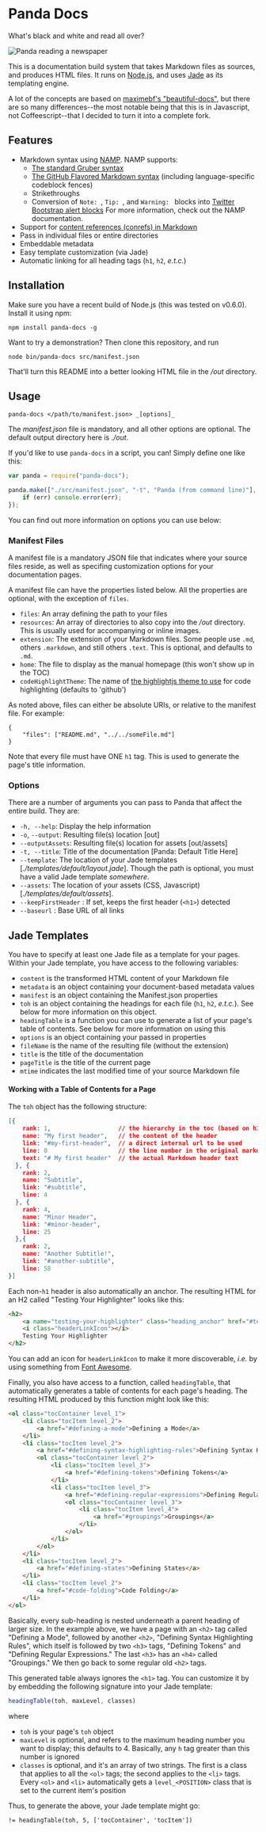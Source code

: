 # Panda Docs

What's black and white and read all over?

![Panda reading a newspaper](http://www.galaxyclock.com/panda_reading.jpg)

This is a documentation build system that takes Markdown files as sources, and produces HTML files. It runs on [Node.js](http://nodejs.org/), and uses [Jade](http://jade-lang.com/) as its templating engine.

A lot of the concepts are based on [maximebf's "beautiful-docs"](https://github.com/maximebf/beautiful-docs), but there are so many differences--the most notable being that this is in Javascript, not Coffeescript--that I decided to turn it into a complete fork.


## Features

 - Markdown syntax using [NAMP](https://github.com/gjtorikian/namp). NAMP supports:
 	* [The standard Gruber syntax](http://daringfireball.net/projects/markdown/)
	* [The GitHub Flavored Markdown syntax](http://github.github.com/github-flavored-markdown/) (including language-specific codeblock fences)
	* Strikethroughs
	* Conversion of `Note: `, `Tip: `, and `Warning: ` blocks into [Twitter Bootstrap alert blocks](http://twitter.github.com/bootstrap/components.html#alerts)
	For more information, check out the NAMP documentation.
 - Support for [content references (conrefs) in Markdown](https://github.com/gjtorikian/markdown_conrefs)
 - Pass in individual files or entire directories
 - Embeddable metadata
 - Easy template customization (via Jade)
 - Automatic linking for all heading tags (`h1`, `h2`, _e.t.c._)

## Installation

Make sure you have a recent build of Node.js (this was tested on v0.6.0). Install it using npm:

    npm install panda-docs -g

Want to try a demonstration? Then clone this repository, and run

	node bin/panda-docs src/manifest.json 

That'll turn this README into a better looking HTML file in the _/out_ directory.

## Usage

    panda-docs </path/to/manifest.json> _[options]_ 

The _manifest.json_ file is mandatory, and all other options are optional. The default output directory here is _./out_.

If you'd like to use `panda-docs` in a script, you can! Simply define one like this:

```javascript
var panda = require("panda-docs");

panda.make(["./src/manifest.json", "-t", "Panda (from command line)"], function(err) {
    if (err) console.error(err);
});
```

You can find out more information on options you can use below:

### Manifest Files

A manifest file is a mandatory JSON file that indicates where your source files reside, as well as specifing customization options for your documentation pages.
 
A manifest file can have the properties listed below. All the properties are optional, with the exception of `files`.

 - `files`: An array defining the path to your files
 - `resources`: An array of directories to also copy into the _/out_ directory. This is usually used for accompanying or inline images.
 - `extension`: The extension of your Markdown files. Some people use `.md`, others `.markdown`, and still others `.text`. This is optional, and defaults to `.md`.
 - `home`: The file to display as the manual homepage (this won't show up in the TOC)
 - `codeHighlightTheme`: The name of [the highlightjs theme to use](http://softwaremaniacs.org/soft/highlight/en/) for code highlighting (defaults to 'github')

As noted above, files can either be absolute URIs, or relative to the manifest file. For example: 

    {
        "files": ["README.md", "../../someFile.md"]
    }

Note that every file must have ONE `h1` tag. This is used to generate the page's title information.

### Options

There are a number of arguments you can pass to Panda that affect the entire build. They are:

 - `-h, --help`: Display the help information
 - `-o`, `--output`: Resulting file(s) location [out]
 - `--outputAssets`: Resulting file(s) location for assets [out/assets]
 - `-t, --title`: Title of the documentation [Panda: Default Title Here]
 - `--template`: The location of your Jade templates [_./templates/default/layout.jade_]. Though the path is optional, you must have a valid Jade template _somewhere_.
 - `--assets`: The location of your assets (CSS, Javascript) [_./templates/default/assets_].
 - `--keepFirstHeader` : If set, keeps the first header (`<h1>`) detected
 - `--baseurl` : Base URL of all links

## Jade Templates

You have to specify at least one Jade file as a template for your pages. Within your Jade template, you have access to the following variables:

* `content` is the transformed HTML content of your Markdown file
* `metadata` is an object containing your document-based metadata values
* `manifest` is an object containing the Manifest.json properties
* `toh` is an object containing the headings for each file (`h1`, `h2`, _e.t.c._). See below for more information on this object.
* `headingTable` is a function you can use to generate a list of your page's table of contents. See below for more information on using this
* `options` is an object containing your passed in properties
* `fileName` is the name of the resulting file (without the extension)
* `title` is the title of the documentation
* `pageTitle` is the title of the current page
* `mtime` indicates the last modified time of your source Markdown file


#### Working with a Table of Contents for a Page

The `toh` object has the following structure:

```json
[{
    rank: 1,                   // the hierarchy in the toc (based on h1, h2, ..., h6)
    name: "My first header",   // the content of the header
    link: "#my-first-header",  // a direct internal url to be used
    line: 0                    // the line number in the original markdown file
    text: "# My first header"  // the actual Markdown header text
  }, {
    rank: 2,
    name: "Subtitle",
    link: "#subtitle",
    line: 4
  }, {
    rank: 4,
    name: "Minor Header",
    link: "#minor-header",
    line: 25
  },{
    rank: 2,
    name: "Another Subtitle!",
    link: "#another-subtitle",
    line: 58
}]
```

Each non-`h1` header is also automatically an anchor. The resulting HTML for an H2 called "Testing Your Highlighter" looks like this:

```html
<h2>
    <a name="testing-your-highlighter" class="heading_anchor" href="#testing-your-highlighter"></a>
    <i class="headerLinkIcon"></i>
    Testing Your Highlighter
</h2>
```

You can add an icon for `headerLinkIcon` to make it more discoverable, _i.e._ by using something from [Font Awesome](http://fortawesome.github.com/Font-Awesome/).

Finally, you also have access to a function, called `headingTable`, that automatically generates a table of contents for each page's heading. The resulting HTML produced by this function might look like this:

```html
<ol class="tocContainer level_1">
    <li class="tocItem level_2">
        <a href="#defining-a-mode">Defining a Mode</a>
    </li>
    <li class="tocItem level_2">
        <a href="#defining-syntax-highlighting-rules">Defining Syntax Highlighting Rules</a>
        <ol class="tocContainer level_2">
            <li class="tocItem level_3">
                <a href="#defining-tokens">Defining Tokens</a>
            </li>
            <li class="tocItem level_3">
                <a href="#defining-regular-expressions">Defining Regular Expressions</a>
                <ol class="tocContainer level_3">
                    <li class="tocItem level_4">
                        <a href="#groupings">Groupings</a>
                    </li>
                </ol>
            </li>
        </ol>
    </li>
    <li class="tocItem level_2">
        <a href="#defining-states">Defining States</a>
    </li>
    <li class="tocItem level_2">
        <a href="#code-folding">Code Folding</a>
    </li>
</ol>
```

Basically, every sub-heading is nested underneath a parent heading of larger size. In the example above, we have a page with an `<h2>` tag called "Defining a Mode", followed by another `<h2>`, "Defining Syntax Highlighting Rules", which itself is followed by two `<h3>` tags, "Defining Tokens" and "Defining Regular Expressions." The last `<h3>` has an `<h4>` called "Groupings." We then go back to some regular old `<h2>` tags.

This generated table always ignores the `<h1>` tag. You can customize it by by embedding the following signature into your Jade template:

```javascript
headingTable(toh, maxLevel, classes)
```

where

* `toh` is your page's `toh` object
* `maxLevel` is optional, and refers to the maximum heading number you want to display; this defaults to 4. Basically, any `h` tag greater than this number is ignored
* `classes` is optional, and it's an array of two strings. The first is a class that applies to all the `<ol>` tags; the second applies to the `<li>` tags. Every `<ol>` and `<li>` automatically gets a  `level_<POSITION>` class that is set to the current item's position


Thus, to generate the above, your Jade template might go:

```jade
!= headingTable(toh, 5, ['tocContainer', 'tocItem'])
```